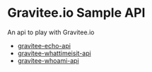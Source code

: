 # Gravitee.io Sample API

An api to play with Gravitee.io


* [gravitee-echo-api](./gravitee-echo-api/README.md)
* [gravitee-whattimeisit-api](./gravitee-whattimeisit-api/README.md)
* [gravitee-whoami-api](./gravitee-whoami-api/README.md)
